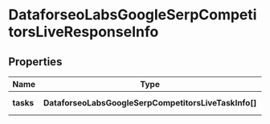 # DataforseoLabsGoogleSerpCompetitorsLiveResponseInfo

## Properties

| Name | Type | Description | Notes |
|------------ | ------------- | ------------- | -------------|
**tasks** | **DataforseoLabsGoogleSerpCompetitorsLiveTaskInfo[]** | array of tasks |[optional]|